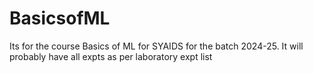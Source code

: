 # BasicsofML
Its for the course Basics of ML for SYAIDS for the batch 2024-25.
It will probably have all expts as per laboratory expt list 
